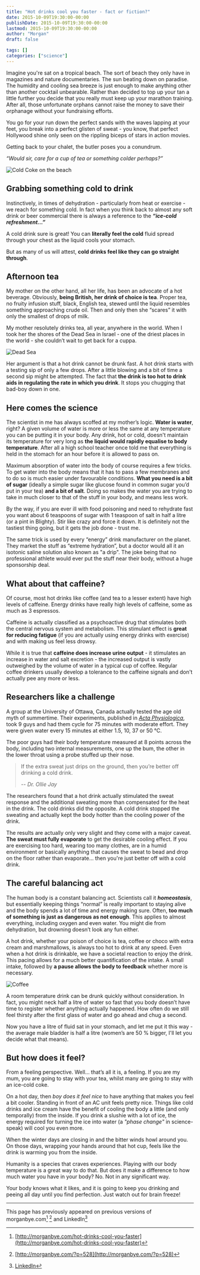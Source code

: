```yaml
---
title: "Hot drinks cool you faster - fact or fiction?"
date: 2015-10-09T19:30:00-00:00
publishDate: 2015-10-09T19:30:00-00:00
lastmod: 2015-10-09T19:30:00-00:00
author: "Morgan"
draft: false

tags: []
categories: ["science"]
---
```


Imagine you're sat on a tropical beach. The sort of beach they only have in magazines and nature documentaries. The sun beating down on paradise. The humidity and cooling sea breeze is just enough to make anything other than another cocktail unbearable. Rather than decided to top up your tan a little further you decide that you really must keep up your marathon training. After all, those unfortunate orphans cannot raise the money to save their orphanage without your fundraising efforts.

You go for your run down the perfect sands with the waves lapping at your feet, you break into a perfect glisten of sweat - you know, that perfect Hollywood shine only seen on the rippling biceps of stars in action movies.

Getting back to your chalet, the butler poses you a conundrum.

*“Would sir, care for a cup of tea or something colder perhaps?”*

![Cold Coke on the beach](http://morganbye.com/assets/img/2015/10/Coke.jpg)

## Grabbing something cold to drink

Instinctively, in times of dehydration - particularly from heat or exercise - we reach for something cold. In fact when you think back to almost any soft drink or beer commercial there is always a reference to the ***“ice-cold refreshment…”***

A cold drink sure is great! You can **literally feel the cold** fluid spread through your chest as the liquid cools your stomach.

But as many of us will attest, **cold drinks feel like they can go straight through**.

## Afternoon tea

My mother on the other hand, all her life, has been an advocate of a hot beverage. Obviously, **being British, her drink of choice is tea**. Proper tea, no fruity infusion stuff, black, English tea, stewed until the liquid resembles something approaching crude oil. Then and only then she “scares” it with only the smallest of drops of milk.

My mother resolutely drinks tea, all year, anywhere in the world. When I took her the shores of the Dead Sea in Israel - one of the driest places in the world - she couldn’t wait to get back for a cuppa.

![Dead Sea](http://morganbye.com/assets/img/2015/10/DeadSea.png)

Her argument is that a hot drink cannot be drunk fast. A hot drink starts with a testing sip of only a few drops. After a little blowing and a bit of time a second sip might be attempted. The fact that **the drink is too hot to drink aids in regulating the rate in which you drink**. It stops you chugging that bad-boy down in one.

## Here comes the science

The scientist in me has always scoffed at my mother’s logic. **Water is water**, right? A given volume of water is more or less the same at any temperature you can be putting it in your body. Any drink, hot or cold, doesn't maintain its temperature for very long as **the liquid would rapidly equalise to body temperature**. After all a high school teacher once told me that everything is held in the stomach for an hour before it is allowed to pass on.

Maximum absorption of water into the body of course requires a few tricks. To get water into the body means that it has to pass a few membranes and to do so is much easier under favourable conditions. **What you need is a bit of sugar** (ideally a simple sugar like glucose found in common sugar you’d put in your tea) **and a bit of salt**. Doing so makes the water you are trying to take in much closer to that of the stuff in your body, and means less work.

By the way, if you are ever ill with food poisoning and need to rehydrate fast you want about 6 teaspoons of sugar with 1 teaspoon of salt in half a litre (or a pint in Blighty). Stir like crazy and force it down. It is definitely not the tastiest thing going, but it gets the job done - trust me.

The same trick is used by every “energy” drink manufacturer on the planet. They market the stuff as “extreme hydration”, but a doctor would all it an isotonic saline solution also known as "a drip". The joke being that no professional athlete would ever put the stuff near their body, without a huge sponsorship deal.

## What about that caffeine?

Of course, most hot drinks like coffee (and tea to a lesser extent) have high levels of caffeine. Energy drinks have really high levels of caffeine, some as much as 3 espressos.

Caffeine is actually classified as a psychoactive drug that stimulates both the central nervous system and metabolism. This stimulant effect is **great for reducing fatigue** (if you are actually using energy drinks with exercise) and with making us feel less drowsy.

While it is true that **caffeine does increase urine output** - it stimulates an increase in water and salt excretion - the increased output is vastly outweighed by the volume of water in a typical cup of coffee. Regular coffee drinkers usually develop a tolerance to the caffeine signals and don't actually pee any more or less.

## Researchers like a challenge

A group at the University of Ottawa, Canada actually tested the age old myth of summertime. Their experiments, published in *[Acta Physiologica](http://www.ncbi.nlm.nih.gov/pubmed/22574769)*, took 9 guys and had them cycle for 75 minutes with moderate effort. They were given water every 15 minutes at either 1.5, 10, 37 or 50 °C.

The poor guys had their body temperature measured at 8 points across the body, including two internal measurements, one up the bum, the other in the lower throat using a probe stuffed up their nose.

> If the extra sweat just drips on the ground, then you’re better off drinking a cold drink.
>
> -- _Dr. Ollie Jay_


The researchers found that a hot drink actually stimulated the sweat response and the additional sweating more than compensated for the heat in the drink. The cold drinks did the opposite. A cold drink stopped the sweating and actually kept the body hotter than the cooling power of the drink.

The results are actually only very slight and they come with a major caveat. **The sweat must fully evaporate** to get the desirable cooling effect. If you are exercising too hard, wearing too many clothes, are in a humid environment or basically anything that causes the sweat to bead and drop on the floor rather than evaporate... then you're just better off with a cold drink.

## The careful balancing act

The human body is a constant balancing act. Scientists call it ***homeostasis***, but essentially keeping things “normal” is really important to staying alive and the body spends a lot of time and energy making sure. Often, **too much of something is just as dangerous as not enough**. This applies to almost everything, including oxygen and even water. You might die from dehydration, but drowning doesn’t look any fun either.

A hot drink, whether your poison of choice is tea, coffee or choco with extra cream and marshmallows, is always too hot to drink at any speed. Even when a hot drink is drinkable, we have a societal reaction to enjoy the drink. This pacing allows for a much better quantification of the intake. A small intake, followed by **a pause allows the body to feedback** whether more is necessary.

![Coffee](http://morganbye.com/assets/img/2015/10/Coffee.jpg)

A room temperature drink can be drunk quickly without consideration. In fact, you might neck half a litre of water so fast that you body doesn’t have time to register whether anything actually happened. How often do we still feel thirsty after the first glass of water and go ahead and chug a second.

Now you have a litre of fluid sat in your stomach, and let me put it this way - the average male bladder is half a litre (women’s are 50 % bigger, I'll let you decide what that means).

## But how does it feel?

From a feeling perspective. Well... that’s all it is, a feeling. If you are my mum, you are going to stay with your tea, whilst many are going to stay with an ice-cold coke.

On a hot day, then *boy does it feel nice* to have anything that makes you feel a bit cooler. Standing in front of an AC unit feels pretty nice. Things like cold drinks and ice cream have the benefit of cooling the body a little (and only temporally) from the inside. If you drink a slushie with a lot of ice, the energy required for turning the ice into water (a *"phase change"* in science-speak) will cool you even more.

When the winter days are closing in and the bitter winds howl around you. On those days, wrapping your hands around that hot cup, feels like the drink is warming you from the inside.

Humanity is a species that craves experiences. Playing with our body temperature is a great way to do that. But does it make a difference to how much water you have in your body? No. Not in any significant way.

Your body knows what it likes, and it is going to keep you drinking and peeing all day until you find perfection. Just watch out for brain freeze!


----
This page has previously appeared on previous versions of morganbye.com[^1] [^2] and LinkedIn[^3]

[^1]: [http://morganbye.com/hot-drinks-cool-you-faster](http://morganbye.com/hot-drinks-cool-you-faster)
[^2]: [http://morganbye.com/?p=528](http://morganbye.com/?p=528)
[^3]: [LinkedIn](https://www.linkedin.com/pulse/hot-drinks-cool-you-faster-fact-fiction-morgan-bye-phd/)
